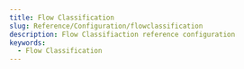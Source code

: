 ```yaml
---
title: Flow Classification
slug: Reference/Configuration/flowclassification
description: Flow Classifiaction reference configuration
keywords:
  - Flow Classification
---
```

